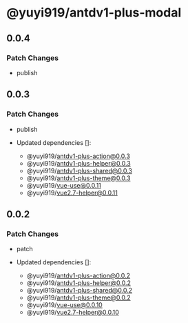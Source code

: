 # @yuyi919/antdv1-plus-modal

## 0.0.4

### Patch Changes

- publish

## 0.0.3

### Patch Changes

- publish

- Updated dependencies []:
  - @yuyi919/antdv1-plus-action@0.0.3
  - @yuyi919/antdv1-plus-helper@0.0.3
  - @yuyi919/antdv1-plus-shared@0.0.3
  - @yuyi919/antdv1-plus-theme@0.0.3
  - @yuyi919/vue-use@0.0.11
  - @yuyi919/vue2.7-helper@0.0.11

## 0.0.2

### Patch Changes

- patch

- Updated dependencies []:
  - @yuyi919/antdv1-plus-action@0.0.2
  - @yuyi919/antdv1-plus-helper@0.0.2
  - @yuyi919/antdv1-plus-shared@0.0.2
  - @yuyi919/antdv1-plus-theme@0.0.2
  - @yuyi919/vue-use@0.0.10
  - @yuyi919/vue2.7-helper@0.0.10
